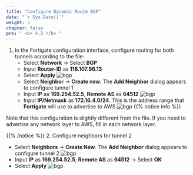```yaml
---
title: "Configure Dynamic Route BGP"
date: "`r Sys.Date()`"
weight: 3
chapter: false
pre: " <b> 4.3 </b> "
---
```


1. In the Fortigate configuration interface, configure routing for both tunnels according to the file:
   + Select **Network** -> Select **BGP**
   + Input **Router-ID** as **118.107.96.13**
   + Select **Apply**
      ![bgp](/images/4.vpnsitetositefortigate/BGP-1.png)
   + Select **Neighbor** -> **Create new**. The **Add Neighbor** dialog appears to configure tunnel 1
   + Input **IP** as **169.254.52.5**, **Remote AS** as **64512**
      ![bgp](/images/4.vpnsitetositefortigate/BGP-2.png)
   + Input **IP/Netmask** as **172.16.4.0/24**. This is the address range that **Fortigate** will use to advertise to AWS
      ![bgp](/images/4.vpnsitetositefortigate/BGP-3.png)
{{% notice info %}}

Note that this configuration is slightly different from the file. If you need to advertise any network layer to AWS, fill in each network layer.

{{% /notice %}}
2. Configure neighbors for tunnel 2
   + Select **Neighbors** -> **Create New**. The **Add Neighbor** dialog appears to configure tunnel 2
      ![bgp](/images/4.vpnsitetositefortigate/BGP-4.png)
   + Input **IP** as **169.254.52.5**, **Remote AS** as **64512** -> Select **OK**
   + Select **Apply**
      ![bgp](/images/4.vpnsitetositefortigate/BGP-5.png)